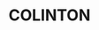 ---
lastmod: '2025-04-06T06:05:21+00:00'
latitude: -26.9662
layout: suburb
longitude: 152.221
postcode: '4314'
state: QLD
title: COLINTON
url: /qld/colinton/
---
